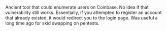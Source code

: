 Ancient tool that could enumerate users on Coinbase. No idea if that vulnerability still works. Essentially, if you attempted to register an account that already existed, it would redirect you to the login page. Was useful a long time ago for skid swapping on pentests. 
